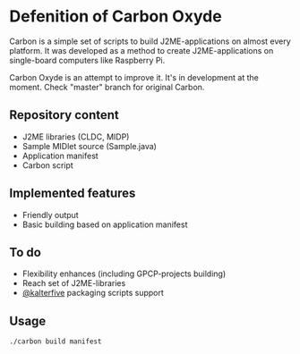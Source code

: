 # Defenition of Carbon Oxyde

Carbon is a simple set of scripts to build J2ME-applications on almost every platform. It was developed as a method to create J2ME-applications on single-board computers like Raspberry Pi.

Carbon Oxyde is an attempt to improve it. It's in development at the moment. Check "master" branch for original Carbon.

## Repository content

* J2ME libraries (CLDC, MIDP)
* Sample MIDlet source (Sample.java)
* Application manifest
* Carbon script

## Implemented features

* Friendly output
* Basic building based on application manifest

## To do

* Flexibility enhances (including GPCP-projects building) 
* Reach set of J2ME-libraries
* [@kalterfive](http://github.com/kalterfive) packaging scripts support

## Usage
```bash
./carbon build manifest
```
